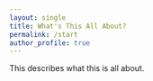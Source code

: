 ```yaml
---
layout: single
title: What's This All About?
permalink: /start
author_profile: true
---
```

This describes what this is all about.